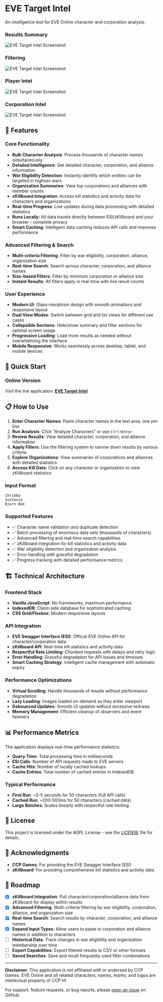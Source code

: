 # EVE Target Intel

An intelligence tool for EVE Online character and corporation analysis.

### Results Summary ###
![EVE Target Intel Screenshot](media/image1.png)

### Filtering ###
![EVE Target Intel Screenshot](media/image2.png)

### Player Intel ###
![EVE Target Intel Screenshot](media/image3.png)

### Corporation Intel ###
![EVE Target Intel Screenshot](media/image4.png)

## 🎯 Features

### Core Functionality
- **Bulk Character Analysis**: Process thousands of character names simultaneously
- **Detailed Intelligence**: Get detailed character, corporation, and alliance information
- **War Eligibility Detection**: Instantly identify which entities can be targeted in highsec wars
- **Organization Summaries**: View top corporations and alliances with member counts
- **zKillboard Integration**: Access kill statistics and activity data for characters and organizations
- **Real-time Progress**: Live updates during data processing with detailed statistics
- **Runs Locally**: All data travels directly between ESI/zKillboard and your browser - complete privacy
- **Smart Caching**: Intelligent data caching reduces API calls and improves performance

### Advanced Filtering & Search
- **Multi-criteria Filtering**: Filter by war eligibility, corporation, alliance, organization size
- **Real-time Search**: Search across character, corporation, and alliance names
- **Size-based Filters**: Filter by minimum corporation or alliance size
- **Instant Results**: All filters apply in real-time with live result counts

### User Experience
- **Modern UI**: Glass-morphism design with smooth animations and responsive layout
- **Dual View Modes**: Switch between grid and list views for different use cases
- **Collapsible Sections**: Hide/show summary and filter sections for optimal screen usage
- **Progressive Loading**: Load more results as needed without overwhelming the interface
- **Mobile Responsive**: Works seamlessly across desktop, tablet, and mobile devices

## 🚀 Quick Start

### Online Version
Visit the live application: **[EVE Target Intel](https://moregh.github.io/)**

## 📋 How to Use

1. **Enter Character Names**: Paste character names in the text area, one per line
2. **Run Analysis**: Click "Analyze Characters" or use `Ctrl+Enter`
3. **Review Results**: View detailed character, corporation, and alliance information
4. **Apply Filters**: Use the filtering system to narrow down results by various criteria
5. **Explore Organizations**: View summaries of corporations and alliances with detailed statistics
6. **Access Kill Data**: Click on any character or organization to view zKillboard statistics

### Input Format
```
Chribba
Suitonia
Bjorn Bee
```

### Supported Features
- ✅ Character name validation and duplicate detection
- ✅ Batch processing of enormous data sets (thousands of characters)
- ✅ Advanced filtering and real-time search capabilities
- ✅ zKillboard integration for kill statistics and activity data
- ✅ War eligibility detection and organization analysis
- ✅ Error handling with graceful degradation
- ✅ Progress tracking with detailed performance metrics

## 🏗️ Technical Architecture

### Frontend Stack
- **Vanilla JavaScript**: No frameworks, maximum performance
- **IndexedDB**: Client-side database for sophisticated caching
- **CSS Grid/Flexbox**: Modern responsive layouts

### API Integration
- **EVE Swagger Interface (ESI)**: Official EVE Online API for character/corporation data
- **zKillboard API**: Real-time kill statistics and activity data
- **Respectful Rate Limiting**: Chunked requests with delays and retry logic
- **Error Handling**: Graceful degradation for API issues and timeouts
- **Smart Caching Strategy**: Intelligent cache management with automatic expiry

### Performance Optimizations
- **Virtual Scrolling**: Handle thousands of results without performance degradation
- **Lazy Loading**: Images loaded on-demand as they enter viewport
- **Debounced Updates**: Smooth UI updates without excessive redraws
- **Memory Management**: Efficient cleanup of observers and event listeners


## 📊 Performance Metrics

The application displays real-time performance statistics:

- **Query Time**: Total processing time in milliseconds
- **ESI Calls**: Number of API requests made to EVE servers
- **Cache Hits**: Number of locally cached lookups
- **Cache Entries**: Total number of cached entries in IndexedDB

### Typical Performance
- **First Run**: ~2-5 seconds for 50 characters (full API calls)
- **Cached Run**: ~200-500ms for 50 characters (cached data)
- **Large Batches**: Scales linearly with respectful rate limiting

## 📄 License

This project is licensed under the AGPL License - see the [LICENSE](LICENSE) file for details.

## 🙏 Acknowledgments

- **CCP Games**: For providing the EVE Swagger Interface (ESI)
- **zKillboard**: For providing comprehensive kill statistics and activity data

## 🔮 Roadmap

- [x] **zKillboard Integration**: Pull character/corporation/alliance data from zKillboard for display within results
- [x] **Advanced Filtering**: Multi-criteria filtering by war eligibility, corporation, alliance, and organization size
- [x] **Real-time Search**: Search results by character, corporation, and alliance names
- [x] **Expand Input Types**: Allow users to paste in corporation and alliance names in addition to characters
- [ ] **Historical Data**: Track changes in war eligibility and organization membership over time
- [ ] **Export Capabilities**: Export filtered results to CSV or other formats
- [ ] **Saved Searches**: Save and recall frequently used filter combinations

---

**Disclaimer**: This application is not affiliated with or endorsed by CCP Games. EVE Online and all related characters, names, marks, and logos are intellectual property of CCP hf.

For support, feature requests, or bug reports, please [open an issue](https://github.com/moregh/moregh.github.io/issues) on GitHub.
